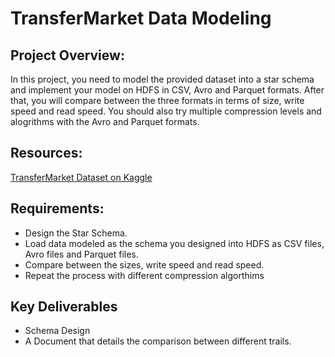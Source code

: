 # TransferMarket Data Modeling
## Project Overview:
In this project, you need to model the provided dataset into a star schema and implement your model on HDFS in CSV, Avro and Parquet formats. After that, you will compare between the three formats in terms of size, write speed and read speed. You should also try multiple compression levels and alogrithms with the Avro and Parquet formats.

## Resources:
[TransferMarket Dataset on Kaggle](https://www.kaggle.com/datasets/davidcariboo/player-scores)

## Requirements:
- Design the Star Schema.
- Load data modeled as the schema you designed into HDFS as CSV files, Avro files and Parquet files.
- Compare between the sizes, write speed and read speed.
- Repeat the process with different compression algorthims

## Key Deliverables
- Schema Design
- A Document that details the comparison between different trails.
